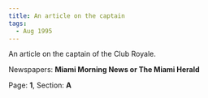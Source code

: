 ```yaml
---  
title: An article on the captain  
tags:  
  - Aug 1995  
---  
```

  
An article on the captain of the Club Royale.  
  
Newspapers: **Miami Morning News or The Miami Herald**  
  
Page: **1**, Section: **A** 
